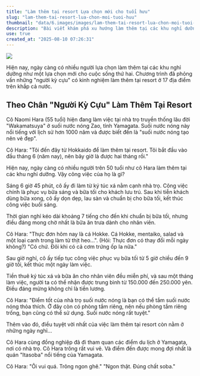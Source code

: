 ```yaml
---
title: "Làm thêm tại resort Lựa chọn mới cho tuổi hưu"
slug: "lam-them-tai-resort-lua-chon-moi-tuoi-huu"
thumbnail: "data/6.images/images/lam-them-tai-resort-lua-chon-moi-tuoi-huu.webp"
description: "Bài viết khám phá xu hướng làm thêm tại các khu nghỉ dưỡng, một lựa chọn mới hấp dẫn cho người trên 50 tuổi muốn tận hưởng cuộc sống thứ hai, với nhiều lợi ích về sinh hoạt và trải nghiệm."
use: true
created_at: "2025-08-10 07:26:31"
---
```


![](/images/20250809-90170929-ann-000-2-view.webp)

Hiện nay, ngày càng có nhiều người lựa chọn làm thêm tại các khu nghỉ dưỡng như một lựa chọn mới cho cuộc sống thứ hai. Chương trình đã phỏng vấn những "người kỳ cựu" có kinh nghiệm làm thêm tại resort ở 17 địa điểm trên khắp cả nước.

## Theo Chân "Người Kỳ Cựu" Làm Thêm Tại Resort

Cô Naomi Hara (55 tuổi) hiện đang làm việc tại nhà trọ truyền thống lâu đời "Wakamatsuya" ở suối nước nóng Zao, tỉnh Yamagata. Suối nước nóng này nổi tiếng với lịch sử hơn 1000 năm và được biết đến là "suối nước nóng tạo nên vẻ đẹp".

Cô Hara: "Tôi đến đây từ Hokkaido để làm thêm tại resort. Tôi bắt đầu vào đầu tháng 6 (năm nay), nên bây giờ là được hai tháng rồi."

Hiện nay, ngày càng có nhiều người trên 50 tuổi như cô Hara làm thêm tại các khu nghỉ dưỡng. Vậy công việc của họ là gì?

Sáng 6 giờ 45 phút, cô ấy đi làm từ ký túc xá nằm cạnh nhà trọ. Công việc chính là phục vụ bữa sáng và bữa tối cho khách lưu trú. Sau khi tiễn khách dùng bữa xong, cô ấy dọn dẹp, lau sàn và chuẩn bị cho bữa tối, kết thúc công việc buổi sáng.

Thời gian nghỉ kéo dài khoảng 7 tiếng cho đến khi chuẩn bị bữa tối, nhưng điều đáng mong chờ nhất là bữa ăn trưa dành cho nhân viên.

Cô Hara: "Thực đơn hôm nay là cá Hokke. Cá Hokke, mentaiko, salad và một loại canh trong làm từ thịt heo...". (Hỏi: Thực đơn có thay đổi mỗi ngày không?) "Có chứ. Đôi khi có cả cơm trứng ốp la nữa."

Sau giờ nghỉ, cô ấy tiếp tục công việc phục vụ bữa tối từ 5 giờ chiều đến 9 giờ tối, kết thúc một ngày làm việc.

Tiền thuê ký túc xá và bữa ăn cho nhân viên đều miễn phí, và sau một tháng làm việc, người ta có thể nhận được trung bình từ 150.000 đến 250.000 yên. Điều đáng mừng không chỉ là tiền lương.

Cô Hara: "Điểm tốt của nhà trọ suối nước nóng là bạn có thể tắm suối nước nóng thỏa thích. Ở đây còn có phòng tắm riêng, nên nếu phòng tắm riêng trống, bạn cũng có thể sử dụng. Suối nước nóng rất tuyệt."

Thêm vào đó, điều tuyệt vời nhất của việc làm thêm tại resort còn nằm ở những ngày nghỉ...

Cô Hara cùng đồng nghiệp đã đi tham quan các điểm du lịch ở Yamagata, nơi có nhà trọ. Cô Hara trông rất vui vẻ. Và điểm đến được mong đợi nhất là quán "Itasoba" nổi tiếng của Yamagata.

Cô Hara: "Ôi vui quá. Trông ngon ghê." "Ngon thật. Đúng chất soba."